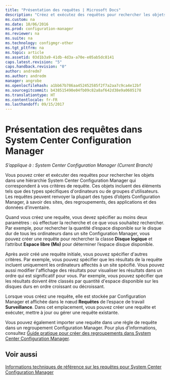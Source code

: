 ```yaml
---
title: "Présentation des requêtes | Microsoft Docs"
description: "Créez et exécutez des requêtes pour rechercher les objets dans une hiérarchie System Center Configuration Manager qui correspondent à vos critères de requête."
ms.custom: na
ms.date: 10/06/2016
ms.prod: configuration-manager
ms.reviewer: na
ms.suite: na
ms.technology: configmgr-other
ms.tgt_pltfrm: na
ms.topic: article
ms.assetid: 03d1b3a9-41db-4d3a-a70e-e05ab5dc8141
caps.latest.revision: "5"
caps.handback.revision: "0"
author: andredm7
ms.author: andredm
manager: angrobe
ms.openlocfilehash: a1bb67b786aa452452585f2f7a2aa7c9ca4e12bf
ms.sourcegitcommit: b438515490e04fb09c82a8af642d38e9a0605178
ms.translationtype: HT
ms.contentlocale: fr-FR
ms.lasthandoff: 09/15/2017
---
```

# <a name="introduction-to-queries-in-system-center-configuration-manager"></a>Présentation des requêtes dans System Center Configuration Manager

*S’applique à : System Center Configuration Manager (Current Branch)*

Vous pouvez créer et exécuter des requêtes pour rechercher les objets dans une hiérarchie System Center Configuration Manager qui correspondent à vos critères de requête. Ces objets incluent des éléments tels que des types spécifiques d'ordinateurs ou de groupes d'utilisateurs. Les requêtes peuvent renvoyer la plupart des types d’objets Configuration Manager, à savoir des sites, des regroupements, des applications et des données d’inventaire.  

 Quand vous créez une requête, vous devez spécifier au moins deux paramètres : où effectuer la recherche et ce que vous souhaitez rechercher. Par exemple, pour rechercher la quantité d’espace disponible sur le disque dur de tous les ordinateurs dans un site Configuration Manager, vous pouvez créer une requête pour rechercher la classe **Disque logique** et l’attribut **Espace libre (Mo)** pour déterminer l’espace disque disponible.  

 Après avoir créé une requête initiale, vous pouvez spécifier d'autres critères. Par exemple, vous pouvez spécifier que les résultats de la requête incluent uniquement les ordinateurs affectés à un site spécifié. Vous pouvez aussi modifier l'affichage des résultats pour visualiser les résultats dans un ordre qui est significatif pour vous. Par exemple, vous pouvez spécifier que les résultats doivent être classés par quantité d'espace disponible sur les disques durs en ordre croissant ou décroissant.  

 Lorsque vous créez une requête, elle est stockée par Configuration Manager et affichée dans le nœud **Requêtes** de l’espace de travail **Surveillance**. Dans cet emplacement, vous pouvez créer une requête et exécuter, mettre à jour ou gérer une requête existante.  

 Vous pouvez également importer une requête dans une règle de requête dans un regroupement Configuration Manager. Pour plus d’informations, consultez [Guide pratique pour créer des regroupements dans System Center Configuration Manager](../../../core/clients/manage/collections/create-collections.md).  

## <a name="see-also"></a>Voir aussi  
 [Informations techniques de référence sur les requêtes pour System Center Configuration Manager](../../../core/servers/manage/queries-technical-reference.md)
